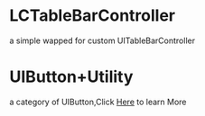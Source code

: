 # LCTableBarController
a simple wapped for custom UITableBarController
# UIButton+Utility
a category of UIButton,Click [Here](http://www.jianshu.com/p/f521505beed9) to learn More
